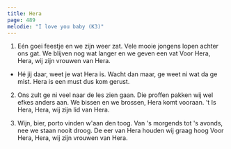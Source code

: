 ```yaml
---
title: Hera
page: 489
melodie: "I love you baby (K3)"
---  
```


1. Eén goei feestje en we zijn weer zat.
Vele mooie jongens lopen achter ons gat.
We blijven nog wat langer en we geven een vat
Voor Hera, Hera, wij zijn vrouwen van Hera.


- Hé jij daar, weet je wat Hera is.
Wacht dan maar, ge weet ni wat da ge mist.
Hera is een must dus kom gerust.


2. Ons zult ge ni veel naar de les zien gaan.
Die proffen pakken wij wel efkes anders aan.
We bissen en we brossen, Hera komt vooraan.
't Is Hera, Hera, wij zijn lid van Hera.


3. Wijn, bier, porto vinden w'aan den toog.
Van 's morgends tot 's avonds, nee we staan nooit droog.
De eer van Hera houden wij graag hoog
Voor Hera, Hera, wij zijn vrouwen van Hera.
